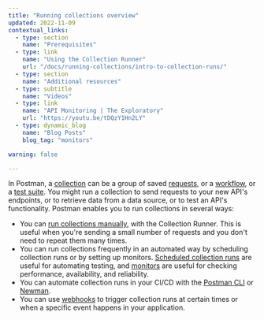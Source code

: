 ```yaml
---
title: "Running collections overview"
updated: 2022-11-09
contextual_links:
  - type: section
    name: "Prerequisites"
  - type: link
    name: "Using the Collection Runner"
    url: "/docs/running-collections/intro-to-collection-runs/"
  - type: section
    name: "Additional resources"
  - type: subtitle
    name: "Videos"
  - type: link
    name: "API Monitoring | The Exploratory"
    url: "https://youtu.be/tDQzY1Hn2LY"
  - type: dynamic_blog
    name: "Blog Posts"
    blog_tag: "monitors"

warning: false

---
```


In Postman, a [collection](/docs/getting-started/creating-the-first-collection/) can be a group of saved [requests](/docs/getting-started/sending-the-first-request/), or a [workflow](/docs/running-collections/building-workflows/), or a [test suite](/docs/writing-scripts/test-scripts/). You might run a collection to send requests to your new API's endpoints, or to retrieve data from a data source, or to test an API's functionality. Postman enables you to run collections in several ways:

* You can [run collections manually](/docs/running-collections/intro-to-collection-runs/), with the Collection Runner. This is useful when you're sending a small number of requests and you don't need to repeat them many times.
* You can run collections frequently in an automated way by scheduling collection runs or by setting up monitors. [Scheduled collection runs](/docs/running-collections/scheduling-collection-runs) are useful for automating testing, and [monitors](/docs/running-collections/scheduling-collection-runs-monitors) are useful for checking performance, availability, and reliability.
* You can automate collection runs in your CI/CD with the [Postman CLI](/docs/postman-cli/postman-cli-overview/) or [Newman](/docs/running-collections/using-newman-cli/command-line-integration-with-newman/).
* You can use [webhooks](/docs/running-collections/collection-webhooks/) to trigger collection runs at certain times or when a specific event happens in your application.
